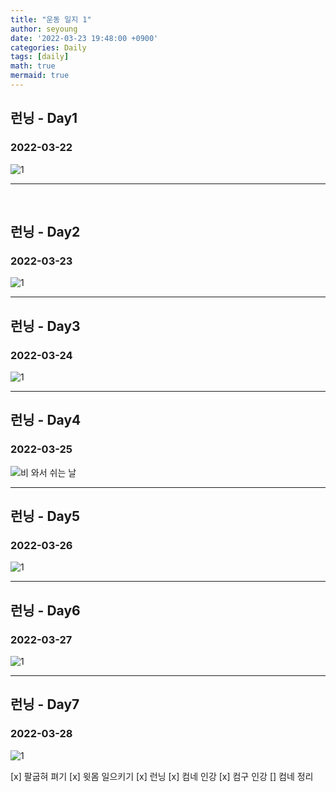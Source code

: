 ```yaml
---
title: "운동 일지 1"
author: seyoung
date: '2022-03-23 19:48:00 +0900'
categories: Daily
tags: [daily]
math: true
mermaid: true
---
```




## 런닝 - Day1

### 2022-03-22

![1](https://user-images.githubusercontent.com/54762273/159626780-2423eacb-5f21-4693-8707-1ffbc367cf39.jpg)

---
<br>

## 런닝 - Day2

### 2022-03-23

![1](https://user-images.githubusercontent.com/54762273/159678307-2e8e658b-3906-49a7-a30e-14ed5a198353.jpg)

----

## 런닝 - Day3

### 2022-03-24

![1](https://user-images.githubusercontent.com/54762273/160140516-95c74928-0ed3-4731-8d32-3a49c748e0a2.PNG)

----

## 런닝 - Day4

### 2022-03-25

![비 와서 쉬는 날](https://user-images.githubusercontent.com/54762273/160141269-410dbeff-02ea-4ca0-992a-1c212c937ce2.png)

---

## 런닝 - Day5

### 2022-03-26

![1](https://user-images.githubusercontent.com/54762273/160285009-dba1ee17-f080-4b3e-90e5-9dfaaad578b0.png)

---

## 런닝 - Day6

### 2022-03-27

![1](https://user-images.githubusercontent.com/54762273/160285009-dba1ee17-f080-4b3e-90e5-9dfaaad578b0.png)


---

## 런닝 - Day7

### 2022-03-28

![1](https://user-images.githubusercontent.com/54762273/160385776-02e76d94-c2fb-4f53-bb66-439c220c930d.jpg)

[x] 팔굽혀 펴기
[x] 윗몸 일으키기
[x] 런닝
[x] 컴네 인강
[x] 컴구 인강
[] 컴네 정리